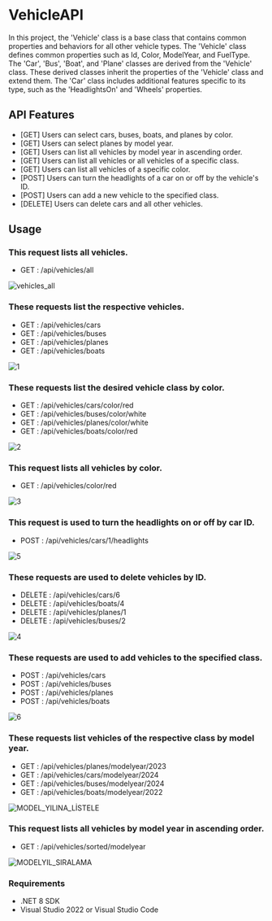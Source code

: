 # VehicleAPI

In this project, the 'Vehicle' class is a base class that contains common properties and behaviors for all other vehicle types. The 'Vehicle' class defines common properties such as Id, Color, ModelYear, and FuelType. The 'Car', 'Bus', 'Boat', and 'Plane' classes are derived from the 'Vehicle' class. These derived classes inherit the properties of the 'Vehicle' class and extend them. The 'Car' class includes additional features specific to its type, such as the 'HeadlightsOn' and 'Wheels' properties.

## API Features
- [GET] Users can select cars, buses, boats, and planes by color.
- [GET] Users can select planes by model year.
- [GET] Users can list all vehicles by model year in ascending order.
- [GET] Users can list all vehicles or all vehicles of a specific class.
- [GET] Users can list all vehicles of a specific color.
- [POST] Users can turn the headlights of a car on or off by the vehicle's ID.
- [POST] Users can add a new vehicle to the specified class.
- [DELETE] Users can delete cars and all other vehicles.

## Usage

### This request lists all vehicles.
- GET : /api/vehicles/all

![vehicles_all](https://github.com/muminkurnaz/web-api-project/assets/112796390/dd0591b7-1149-48ff-8511-f1018f51d31a)

### These requests list the respective vehicles.
- GET : /api/vehicles/cars
- GET : /api/vehicles/buses
- GET : /api/vehicles/planes
- GET : /api/vehicles/boats

![1](https://github.com/muminkurnaz/web-api-project/assets/112796390/2bec605f-ef92-4a1b-8593-3428d75a5dc4)

### These requests list the desired vehicle class by color.
- GET : /api/vehicles/cars/color/red
- GET : /api/vehicles/buses/color/white
- GET : /api/vehicles/planes/color/white
- GET : /api/vehicles/boats/color/red

![2](https://github.com/muminkurnaz/web-api-project/assets/112796390/c2935d49-b33b-4a13-bf83-f8720c561c72)

### This request lists all vehicles by color.
- GET : /api/vehicles/color/red

![3](https://github.com/muminkurnaz/web-api-project/assets/112796390/f2185e2b-027c-431b-b456-8ad56b5c492b)

### This request is used to turn the headlights on or off by car ID.
- POST : /api/vehicles/cars/1/headlights

![5](https://github.com/muminkurnaz/web-api-project/assets/112796390/7ac40fbf-87b0-44c4-81b2-949b11080a12)

### These requests are used to delete vehicles by ID.
- DELETE : /api/vehicles/cars/6
- DELETE : /api/vehicles/boats/4
- DELETE : /api/vehicles/planes/1
- DELETE : /api/vehicles/buses/2

![4](https://github.com/muminkurnaz/web-api-project/assets/112796390/fc23cd00-652e-413a-a600-96977037d80d)

### These requests are used to add vehicles to the specified class.
- POST : /api/vehicles/cars
- POST : /api/vehicles/buses
- POST : /api/vehicles/planes
- POST : /api/vehicles/boats

![6](https://github.com/muminkurnaz/web-api-project/assets/112796390/bbd437ab-fddf-4b95-8f55-8567d5fbc0f6)

### These requests list vehicles of the respective class by model year.
- GET : /api/vehicles/planes/modelyear/2023
- GET : /api/vehicles/cars/modelyear/2024
- GET : /api/vehicles/buses/modelyear/2024
- GET : /api/vehicles/boats/modelyear/2022

![MODEL_YILINA_LİSTELE](https://github.com/muminkurnaz/web-api-project/assets/112796390/da9698d4-be0e-4632-ac5f-7f15a664a8d6)

### This request lists all vehicles by model year in ascending order.
- GET : /api/vehicles/sorted/modelyear

![MODELYIL_SIRALAMA](https://github.com/muminkurnaz/web-api-project/assets/112796390/2242424b-4469-4069-a600-49bb190d3d7e)

### Requirements
- .NET 8 SDK
- Visual Studio 2022 or Visual Studio Code
